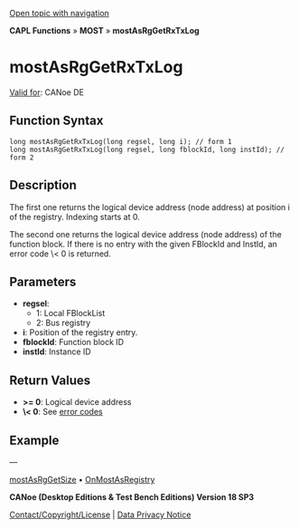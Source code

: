 [Open topic with navigation](../../../../../CANoeDEFamily.htm#Topics/CAPLFunctions/MOST/Functions/CAPLfunctionMOSTAsRgGetRxTxLog.md)

**CAPL Functions** » **MOST** » **mostAsRgGetRxTxLog**

# mostAsRgGetRxTxLog

[Valid for](../../../Shared/FeatureAvailability.md): CANoe DE

## Function Syntax

```plaintext
long mostAsRgGetRxTxLog(long regsel, long i); // form 1
long mostAsRgGetRxTxLog(long regsel, long fblockId, long instId); // form 2
```

## Description

The first one returns the logical device address (node address) at position i of the registry. Indexing starts at 0.

The second one returns the logical device address (node address) of the function block. If there is no entry with the given FBlockId and InstId, an error code \\\< 0 is returned.

## Parameters

- **regsel**:
  - 1: Local FBlockList
  - 2: Bus registry
- **i**: Position of the registry entry.
- **fblockId**: Function block ID
- **instId**: Instance ID

## Return Values

- **\>\= 0**: Logical device address
- **\\\< 0**: See [error codes](../CAPLfunctionsMOSTErrorCodes.md)

## Example

—

[mostAsRgGetSize](CAPLfunctionMOSTAsRgGetSize.md) • [OnMostAsRegistry](../EventProcedures/CAPLfunctionOnMOSTAsRegistry.md)

**CANoe (Desktop Editions & Test Bench Editions) Version 18 SP3**

[Contact/Copyright/License](../../../Shared/ContactCopyrightLicense.md) | [Data Privacy Notice](https://www.vector.com/int/en/company/get-info/privacy-policy/)
